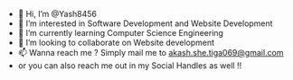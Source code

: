 - 👋 Hi, I’m @Yash8456
- 👀 I’m interested in Software Development and Website Development
- 🌱 I’m currently learning Computer Science Engineering
- 💞️ I’m looking to collaborate on Website development
- 📫 Wanna reach me ? Simply mail me to akash.she.tiga069@gmail.com
- or you can also reach me out in my Social Handles as well !!

<!---
Yash8456/Yash8456 is a ✨ special ✨ repository because its `README.md` (this file) appears on your GitHub profile.
You can click the Preview link to take a look at your changes.
--->
